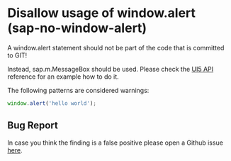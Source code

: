 # Disallow usage of window.alert (sap-no-window-alert)

A window.alert statement should not be part of the code that is committed to GIT!

Instead, sap.m.MessageBox should be used. Please check the [UI5 API](https://ui5.sap.com/#/api/sap.m.MessageBox) reference for an example how to do it.

The following patterns are considered warnings:

```js
window.alert('hello world');
```

## Bug Report

In case you think the finding is a false positive please open a Github issue [here](https://github.com/SAP/open-ux-tools/issues).

